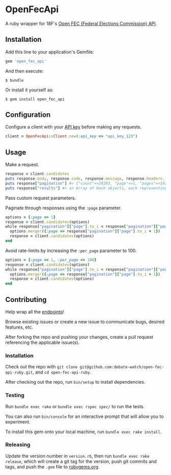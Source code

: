 # OpenFecApi

A ruby wrapper for 18F's [Open FEC (Federal Elections Commission) API](https://api.open.fec.gov/).

## Installation

Add this line to your application's Gemfile:

```ruby
gem 'open_fec_api'
```

And then execute:

    $ bundle

Or install it yourself as:

    $ gem install open_fec_api

## Configuration

Configure a client with your [API key](https://api.data.gov/signup/) before making any requests.

```` rb
client = OpenFecApi::Client.new(:api_key => "api_key_123")
````

## Usage

Make a request.

```` rb
response = client.candidates
puts response.body, response.code, response.message, response.headers.inspect
puts response["pagination"] #> {"count"=>20393, "page"=>1, "pages"=>1020, "per_page"=>20}}
puts response["results"] #> an Array of Hash objects, each representing a candidate
````

Pass custom request parameters.

Paginate through responses using the `:page` parameter.

```` rb
options = {:page => 1}
response = client.candidates(options)
while response["pagination"]["page"].to_i < response["pagination"]["pages"].to_i  do
  options.merge!({:page => response["pagination"]["page"].to_i + 1})
  response = client.candidates(options)
end
````

Avoid rate-limits by increasing the `:per_page` parameter to 100.

```` rb
options = {:page => 1, :per_page => 100}
response = client.candidates(options)
while response["pagination"]["page"].to_i < response["pagination"]["pages"].to_i  do
  options.merge!({:page => response["pagination"]["page"].to_i + 1})
  response = client.candidates(options)
end
````

## Contributing

Help wrap all the [endpoints](ENDPOINTS.md)!

Browse existing issues or create a new issue to communicate bugs, desired features, etc.

After forking the repo and pushing your changes, create a pull request referencing the applicable issue(s).

### Installation

Check out the repo with `git clone git@github.com:debate-watch/open-fec-api-ruby.git`, and `cd open-fec-api-ruby`.

After checking out the repo, run `bin/setup` to install dependencies.

### Testing

Run `bundle exec rake` or `bundle exec rspec spec/` to run the tests.

You can also run `bin/console` for an interactive prompt that will allow you to experiment.

To install this gem onto your local machine, run `bundle exec rake install`.

### Releasing

Update the version number in `version.rb`, then run `bundle exec rake release`, which will create a git tag for the version, push git commits and tags, and push the `.gem` file to [rubygems.org](https://rubygems.org).
